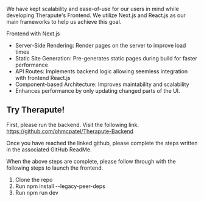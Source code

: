 We have kept scalability and ease-of-use for our users in mind while developing Therapute's Frontend. We utilize Next.js and React.js as our main frameworks to help us achieve this goal.

Frontend with Next.js
- Server-Side Rendering: Render pages on the server to improve load times
- Static Site Generation: Pre-generates static pages during build for faster performance
- API Routes: Implements backend logic allowing seemless integration with frontend
React.js
- Component-based Architecture: Improves maintability and scalability
- Enhances performance by only updating changed parts of the UI.

## Try Therapute!

First, please run the backend. Visit the following link.
https://github.com/ohmcpatel/Therapute-Backend

Once you have reached the linked github, please complete the steps written in the associated GitHub ReadMe.

When the above steps are complete, please follow through with the following steps to launch the frontend.
1. Clone the repo
2. Run npm install --legacy-peer-deps
3. Run npm run dev


